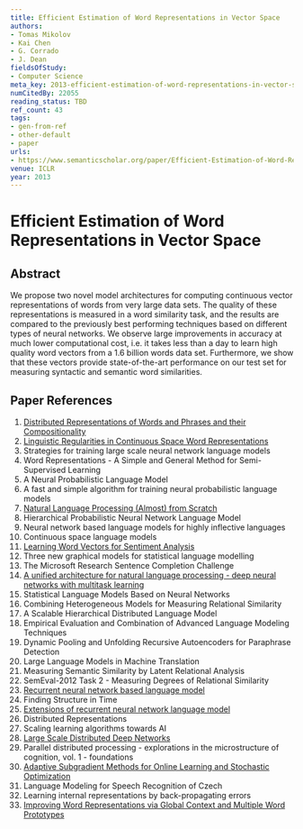 ```yaml
---
title: Efficient Estimation of Word Representations in Vector Space
authors:
- Tomas Mikolov
- Kai Chen
- G. Corrado
- J. Dean
fieldsOfStudy:
- Computer Science
meta_key: 2013-efficient-estimation-of-word-representations-in-vector-space
numCitedBy: 22055
reading_status: TBD
ref_count: 43
tags:
- gen-from-ref
- other-default
- paper
urls:
- https://www.semanticscholar.org/paper/Efficient-Estimation-of-Word-Representations-in-Mikolov-Chen/330da625c15427c6e42ccfa3b747fb29e5835bf0?sort=total-citations
venue: ICLR
year: 2013
---
```


# Efficient Estimation of Word Representations in Vector Space

## Abstract

We propose two novel model architectures for computing continuous vector
representations of words from very large data sets. The quality of these
representations is measured in a word similarity task, and the results are
compared to the previously best performing techniques based on different types
of neural networks. We observe large improvements in accuracy at much lower
computational cost, i.e. it takes less than a day to learn high quality word
vectors from a 1.6 billion words data set. Furthermore, we show that these
vectors provide state-of-the-art performance on our test set for measuring
syntactic and semantic word similarities.

## Paper References

1. [Distributed Representations of Words and Phrases and their Compositionality](2013-distributed-representations-of-words-and-phrases-and-their-compositionality)
2. [Linguistic Regularities in Continuous Space Word Representations](2013-linguistic-regularities-in-continuous-space-word-representations)
3. Strategies for training large scale neural network language models
4. Word Representations - A Simple and General Method for Semi-Supervised Learning
5. A Neural Probabilistic Language Model
6. A fast and simple algorithm for training neural probabilistic language models
7. [Natural Language Processing (Almost) from Scratch](2011-natural-language-processing-almost-from-scratch)
8. Hierarchical Probabilistic Neural Network Language Model
9. Neural network based language models for highly inflective languages
10. Continuous space language models
11. [Learning Word Vectors for Sentiment Analysis](2011-learning-word-vectors-for-sentiment-analysis)
12. Three new graphical models for statistical language modelling
13. The Microsoft Research Sentence Completion Challenge
14. [A unified architecture for natural language processing - deep neural networks with multitask learning](2008-a-unified-architecture-for-natural-language-processing-deep-neural-networks-with-multitask-learning)
15. Statistical Language Models Based on Neural Networks
16. Combining Heterogeneous Models for Measuring Relational Similarity
17. A Scalable Hierarchical Distributed Language Model
18. Empirical Evaluation and Combination of Advanced Language Modeling Techniques
19. Dynamic Pooling and Unfolding Recursive Autoencoders for Paraphrase Detection
20. Large Language Models in Machine Translation
21. Measuring Semantic Similarity by Latent Relational Analysis
22. SemEval-2012 Task 2 - Measuring Degrees of Relational Similarity
23. [Recurrent neural network based language model](2010-recurrent-neural-network-based-language-model)
24. Finding Structure in Time
25. [Extensions of recurrent neural network language model](2011-extensions-of-recurrent-neural-network-language-model)
26. Distributed Representations
27. Scaling learning algorithms towards AI
28. [Large Scale Distributed Deep Networks](2012-large-scale-distributed-deep-networks)
29. Parallel distributed processing - explorations in the microstructure of cognition, vol. 1 - foundations
30. [Adaptive Subgradient Methods for Online Learning and Stochastic Optimization](2010-adaptive-subgradient-methods-for-online-learning-and-stochastic-optimization)
31. Language Modeling for Speech Recognition of Czech
32. Learning internal representations by back-propagating errors
33. [Improving Word Representations via Global Context and Multiple Word Prototypes](2012-improving-word-representations-via-global-context-and-multiple-word-prototypes)
